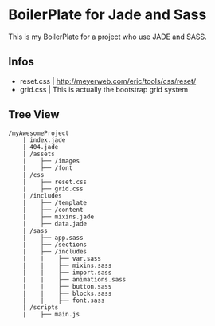 # BoilerPlate for Jade and Sass
This is my BoilerPlate for a project who use JADE and SASS.

## Infos

- reset.css | http://meyerweb.com/eric/tools/css/reset/
- grid.css | This is actually the bootstrap grid system

## Tree View

```
/myAwesomeProject
    | index.jade
    | 404.jade
    | /assets
    |    ├── /images
    |    ├── /font
    | /css
    |    ├── reset.css
    |    ├── grid.css
    | /includes
    |    ├── /template
    |    ├── /content
    |    ├── mixins.jade
    |    ├── data.jade
    | /sass
    |    ├── app.sass
    |    ├── /sections
    |    ├── /includes
    |    |    ├── var.sass
    |    |    ├── mixins.sass
    |    |    ├── import.sass
    |    |    ├── animations.sass
    |    |    ├── button.sass
    |    |    ├── blocks.sass
    |    |    ├── font.sass
    | /scripts
    |    ├── main.js
```
